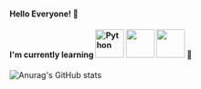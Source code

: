 #### Hello Everyone! 🙂
#### I'm currently learning <img alt="Python" src ="https://img.shields.io/badge/Python-3776AB.svg?&style=for-the-badge&logo=Python&logoColor=white" width="50"/> <img src="https://img.shields.io/badge/bootstrap-%23563D7C.svg?style=for-the-badge&logo=bootstrap&logoColor=white" width="50"/> <img src="https://img.shields.io/badge/html5-%23E34F26.svg?style=for-the-badge&logo=html5&logoColor=white" width="50"/> 🌱

![Anurag's GitHub stats](https://github-readme-stats.vercel.app/api?username=petteloiv&show_icons=true&theme=buefy)

<!--
**petteloiv/petteloiv** is a ✨ _special_ ✨ repository because its `README.md` (this file) appears on your GitHub profile.

Here are some ideas to get you started:

- 🔭 I’m currently working on ...
### 🌱 I’m currently learning <img src="https://img.shields.io/badge/Python-3766AB?style=flat-square&logo=Python&logoColor=white"/></a>&nbsp 
- 👯 I’m looking to collaborate on ...
- 🤔 I’m looking for help with ...
- 💬 Ask me about ...
- 📫 How to reach me: ...
- 😄 Pronouns: ...
- ⚡ Fun fact: ...
-->
